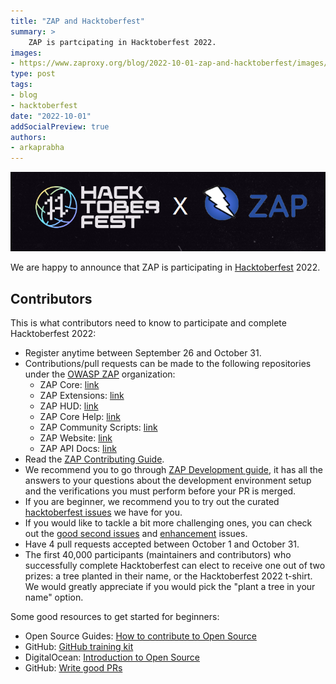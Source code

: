 ```yaml
---
title: "ZAP and Hacktoberfest"
summary: >
    ZAP is partcipating in Hacktoberfest 2022.
images:
- https://www.zaproxy.org/blog/2022-10-01-zap-and-hacktoberfest/images/Hfest_Badge.png
type: post
tags:
- blog
- hacktoberfest
date: "2022-10-01"
addSocialPreview: true
authors:
- arkaprabha
---
```

![Hacktoberfest X ZAP](images/zap_Hacktoberfest.png)

We are happy to announce that ZAP is participating in [Hacktoberfest](https://hacktoberfest.com/) 2022.

## Contributors
This is what contributors need to know to participate and complete Hacktoberfest 2022:
- Register anytime between September 26 and October 31.
- Contributions/pull requests can be made to the following repositories under the [OWASP ZAP](https://github.com/zaproxy) organization:
    - ZAP Core: [link](https://github.com/zaproxy/zaproxy)
    - ZAP Extensions: [link](https://github.com/zaproxy/zap-extensions)
    - ZAP HUD: [link](https://github.com/zaproxy/zap-hud)
    - ZAP Core Help: [link](https://github.com/zaproxy/zap-core-help)
    - ZAP Community Scripts: [link](https://github.com/zaproxy/community-scripts)
    - ZAP Website: [link](https://github.com/zaproxy/zaproxy-website)
    - ZAP API Docs: [link](https://github.com/zaproxy/zap-api-docs)
- Read the [ZAP Contributing Guide](https://www.zaproxy.org/docs/contribute/).
- We recommend you to go through [ZAP Development guide](https://www.zaproxy.org/docs/developer/), it has all the answers to your questions about the development environment setup and the verifications you must perform before your PR is merged. 
- If you are beginner, we recommend you to try out the curated [hacktoberfest issues](https://github.com/zaproxy/zaproxy/issues?q=is%3Aopen+is%3Aissue+label%3AHacktoberFest) we have for you. 
- If you would like to tackle a bit more challenging ones, you can check out the [good second issues](https://github.com/zaproxy/zaproxy/issues?q=is%3Aopen+is%3Aissue+label%3A%22good+second+issue%22) and [enhancement](https://github.com/zaproxy/zaproxy/issues?q=is%3Aopen+is%3Aissue+label%3Aenhancement) issues.
- Have 4 pull requests accepted between October 1 and October 31.
- The first 40,000 participants (maintainers and contributors) who successfully complete Hacktoberfest can elect to receive one out of two prizes: a tree planted in their name, or the Hacktoberfest 2022 t-shirt. We would greatly appreciate if you would pick the "plant a tree in your name" option.

Some good resources to get started for beginners:
 - Open Source Guides: [How to contribute to Open Source](https://opensource.guide/how-to-contribute/)
 - GitHub: [GitHub training kit](https://github.github.com/training-kit/)
 - DigitalOcean: [Introduction to Open Source](https://www.digitalocean.com/community/tutorial_series/an-introduction-to-open-source)
 - GitHub: [Write good PRs](https://github.blog/2015-01-21-how-to-write-the-perfect-pull-request/)